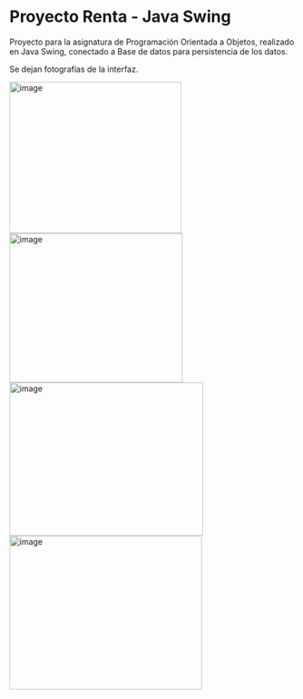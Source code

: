 # Proyecto Renta - Java Swing

Proyecto para la asignatura de Programación Orientada a Objetos, realizado en Java Swing, conectado a Base de datos para persistencia de los datos.

Se dejan fotografías de la interfaz.

<img width="303" height="267" alt="image" src="https://github.com/user-attachments/assets/6daf98d2-d4ab-457a-a5ae-eb421a5bac1b" />

<img width="305" height="263" alt="image" src="https://github.com/user-attachments/assets/d46001a4-e5ad-442b-8b24-cc9a18f025b4" />

<img width="341" height="270" alt="image" src="https://github.com/user-attachments/assets/9caf16d8-97f5-4ce6-b085-3dd06c84b55b" />

<img width="339" height="271" alt="image" src="https://github.com/user-attachments/assets/b473eefc-9217-43af-863a-c95b41f15ac1" />

